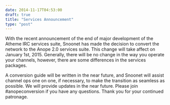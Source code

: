 ```yaml
---
date: 2014-11-17T04:53:00
draft: true
title: "Services Announcement"
type: "post"
---
```


With the recent announcement of the end of major development of the Atheme IRC services suite, Snoonet has made the decision to convert the network to the Anope 2.0 services suite. This change will take affect on January 1st, 2015. Generally, there will be no change in the way you operate your channels, however, there are some differences in the services packages.

A conversion guide will be written in the near future, and Snoonet will assist channel ops one on one, if necessary, to make the transition as seamless as possible. We will provide updates in the near future. Please join #anopeconversion if you have any questions. Thank you for your continued patronage.
